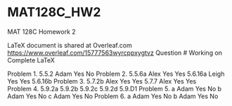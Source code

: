 # MAT128C_HW2
MAT 128C Homework 2

LaTeX document is shared at Overleaf.com
https://www.overleaf.com/15777563wyrcppxygtvz
Question #            Working on          Complete        LaTeX

Problem 1. 5.5.2      Adam                Yes             No
Problem 2. 5.5.6a     Alex                Yes             Yes
           5.6.16a    Leigh               Yes             Yes
           5.6.16b
Problem 3. 5.7.2b     Alex                Yes             Yes
           5.7.7      Alex                Yes             Yes    
Problem 4. 5.9.2a
           5.9.2b
           5.9.2c
           5.9.2d
           5.9.D1
Problem 5. a          Adam                Yes             No
           b          Adam                Yes             No
           c          Adam                Yes             No
Problem 6. a          Adam                Yes             No
           b          Adam                Yes             No
